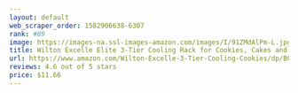 ```yaml
---
layout: default 
﻿web_scraper_order: 1582906638-6307
rank: #89
image: https://images-na.ssl-images-amazon.com/images/I/91ZMdAlPm-L.jpg
title: Wilton Excelle Elite 3-Tier Cooling Rack for Cookies, Cakes and More
url: https://www.amazon.com/Wilton-Excelle-3-Tier-Cooling-Cookies/dp/B00030CGKY/ref=zg_mw_home-garden_89?_encoding=UTF8&psc=1&refRID=VNAFRWV2J3PCK3AH2E7B
reviews: 4.6 out of 5 stars
price: $11.66 
---
```

